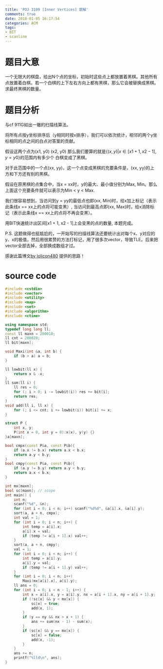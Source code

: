 ```yaml
---
title: 'POJ 3109 [Inner Vertices] 题解'
comments: true
date: 2018-01-05 16:17:54
categories: ACM
tags:
- BIT
- scanline
---
```

# 题目大意
一个无限大的棋盘，给出N个点的坐标，初始时这些点上都放置着黑棋。其他所有点放置着白棋。若一个白棋的上下左右方向上都有黑棋，那么它会被替换成黑棋。求最终黑棋的数量。


<!-- more -->

# 题目分析
与cf 911G如出一辙的扫描线算法。

将所有点按y坐标排序后（y相同时按x排序），我们可以依次统计，相邻的两个y坐标相同的点之间的白点对答案的贡献。

假设这两个点为(x1, y0) (x2, y0) 那么我们要算的就是$\{(x, y) | x \in [x1 + 1, x2 - 1], y = y0\}$的范围内有多少个
白棋变成了黑棋。

对于此范围中的一个点(xx, yy)，这一个点变成黑棋的充要条件是，(xx, yy)的上方和下方还有别的黑棋。

假设在原黑棋的点集合中，当x = xx时，y的最大、最小值分别为Max, Min。那么上面这个充要条件就可以表示为Min < y < Max.

我们很容易想到，当访问到y = yy的最低点也即(xx, Min)时，给x加上标记（表示此条线x == xx上的点将可能变黑）, 当访问到最高点即(xx, Max)时，给x消除标记（表示此条线x == xx上的点将不再会变黑）。

用BIT快速统计出区间[x1 + 1, x2 - 1]上会变黑的点的数量, 本题完成。

P.S. 这题做得也挺尴尬的，一开始写的扫描线算法还要统计出对每个x、y对应的y、x的极值，然后用很累赘的方法打标记，用了很多次vector，导致TLE。后来把vector全部去掉，全部换成数组才过。

感谢此篇博文[by lolicon480](http://blog.csdn.net/lolicon480/article/details/44183397) 提供的思路！
# source code
```c++
#include <cstdio>
#include <vector>
#include <utility>
#include <map>
#include <set>
#include <algorithm>
#include <ctime>

using namespace std;
typedef long long ll;
const ll maxn = 200010;
ll cnt = 200020;
ll bit[maxn];

void Maxi(int &a, int b) {
    if (b > a) a = b;
}

ll lowbit(ll x) {
    return x & -x;
}
ll sum(ll i) {
    ll res = 0;
    for (; i > 0; i -= lowbit(i)) res += bit[i];
    return res;
}
void add(ll i, ll x) {
    for (; i <= cnt; i += lowbit(i)) bit[i] += x;
}

struct P {
    int x, y;
    P(int x = 0, int y = 0):x(x), y(y) {}
}a[maxn];

bool cmpx(const P&a, const P&b){
    if (a.x != b.x) return a.x < b.x;
    return a.y < b.y;
}
bool cmpy(const P&a, const P&b){
    if (a.y != b.y) return a.y < b.y;
    return a.x < b.x;
}

int mx[maxn];
bool sc[maxn]; // scope
int main() {
    int n;
    scanf("%d", &n);
    for (int i = 0; i < n; i++) scanf("%d%d", &a[i].x, &a[i].y);
    sort(a, a + n, cmpx);
    int val = 1;
    for (int i = 0; i < n; i++) {
        int temp = a[i].x;
        a[i].x = val;
        if (temp != a[i + 1].x) val++;
    }
    sort(a, a + n, cmpy);
    val = 1;
    for (int i = 0; i < n; i++) {
        int temp = a[i].y;
        a[i].y = val;
        if (temp != a[i + 1].y) val++;
    }
    for (int i = 0; i < n; i++)
        Maxi(mx[a[i].x], a[i].y);
    ll ans = 0;
    for (int i = 0; i < n - 1; i++) {
        int x = a[i].x, y = a[i].y, nx = a[i + 1].x, ny = a[i + 1].y;
        if (!sc[x] && y < mx[x]) {
            sc[x] = true;
            add(x, 1);
        }
        if (y == ny && nx > x + 1) {
            ans += sum(nx - 1) - sum(x);
        }
        if (sc[x] && y == mx[x]) {
            sc[x] = false;
            add(x, -1);
        }
    }
    ans += n;
    printf("%lld\n", ans);
}

```
